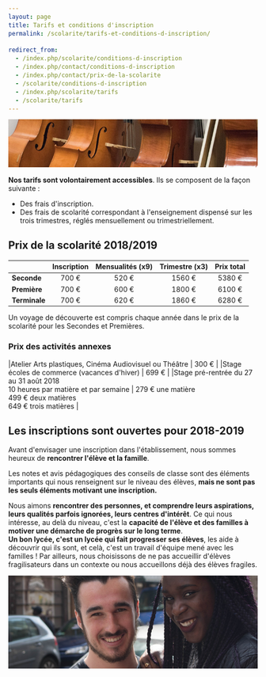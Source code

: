```yaml
---
layout: page
title: Tarifs et conditions d'inscription
permalink: /scolarite/tarifs-et-conditions-d-inscription/

redirect_from:
  - /index.php/scolarite/conditions-d-inscription
  - /index.php/contact/conditions-d-inscription
  - /index.php/contact/prix-de-la-scolarite
  - /scolarite/conditions-d-inscription
  - /index.php/scolarite/tarifs
  - /scolarite/tarifs
---
```


![Prix de la scolarité - Ecole Saint-John Perse](/images/musique.jpg)

**Nos tarifs sont volontairement accessibles**. Ils se composent de la façon suivante :

* Des frais d'inscription.
* Des frais de scolarité correspondant à l'enseignement dispensé sur les trois trimestres, réglés mensuellement ou trimestriellement.

## Prix de la scolarité 2018/2019

  | Inscription | Mensualités (x9) | Trimestre (x3) | Prix total
------------- |:-----------------:|:--------------------:|:------------------:|:--------------:
**Seconde**   |       700 €       |        520 €        |        1560 €       |     5380 €    
**Première**  |       700 €       |        600 €        |        1800 €       |     6100 €    
**Terminale** |       700 €       |        620 €        |        1860 €       |     6280 €    

Un voyage de découverte est compris chaque année dans le prix de la scolarité pour les Secondes et Premières.

### Prix des activités annexes

|Atelier Arts plastiques, Cinéma Audiovisuel ou Théâtre | 300 € |
|Stage écoles de commerce (vacances d'hiver) | 699 € |
|Stage pré-rentrée du 27 au 31 août 2018<br>10 heures par matière et par semaine | 279 € une matière<br>499 € deux matières<br>649 € trois matières |


## Les inscriptions sont ouvertes pour 2018-2019

Avant d'envisager une inscription dans l'établissement, nous sommes heureux de **rencontrer l'élève et la famille**.

Les notes et avis pédagogiques des conseils de classe sont des éléments importants qui nous renseignent sur le niveau des élèves, **mais ne sont pas les seuls éléments motivant une inscription.**

Nous aimons **rencontrer des personnes, et comprendre leurs aspirations, leurs qualités parfois ignorées, leurs centres d'intérêt**. Ce qui nous intéresse, au delà du niveau, c'est la **capacité de l'élève et des familles à motiver une démarche de progrès sur le long terme**.   
**Un bon lycée, c'est un lycée qui fait progresser ses élèves**, les aide à découvrir qui ils sont, et celà, c'est un travail d'équipe mené avec les familles ! Par ailleurs, nous choisissons de ne pas accueillir d'élèves fragilisateurs dans un contexte ou nous accueillons déjà des élèves fragiles.

![Conditions d'inscription - Ecole Saint-John Perse](/images/deux-etudiants.jpg)
